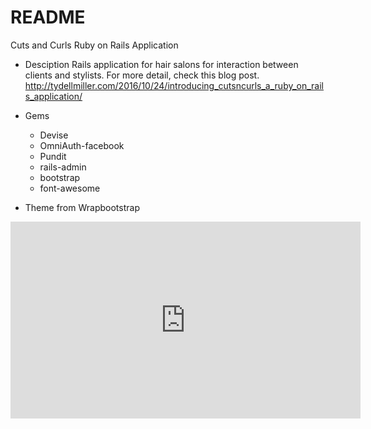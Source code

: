 # README

Cuts and Curls Ruby on Rails Application

* Desciption
Rails application for hair salons for interaction between clients and stylists.
For more detail, check this blog post. http://tydellmiller.com/2016/10/24/introducing_cutsncurls_a_ruby_on_rails_application/

* Gems
  - Devise
  - OmniAuth-facebook
  - Pundit
  - rails-admin
  - bootstrap
  - font-awesome

* Theme from Wrapbootstrap

<iframe width="560" height="315" src="https://www.youtube.com/embed/LUV3sodtUaQ" frameborder="0" allowfullscreen></iframe>